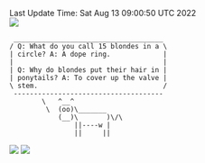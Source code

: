 Last Update Time: 
Sat Aug 13 09:00:50 UTC 2022
<br>![](https://img.shields.io/badge/%E5%A4%A7%E5%AE%B6-%E5%AE%89%E5%AE%89-green)<br>
```
 _____________________________________
/ Q: What do you call 15 blondes in a \
| circle? A: A dope ring.             |
|                                     |
| Q: Why do blondes put their hair in |
| ponytails? A: To cover up the valve |
\ stem.                               /
 -------------------------------------
        \   ^__^
         \  (oo)\_______
            (__)\       )\/\
                ||----w |
                ||     ||
```
![](https://github-readme-stats.vercel.app/api?username=chenlitw)
![](https://github-readme-stats.vercel.app/api/top-langs/?username=chenlitw)
